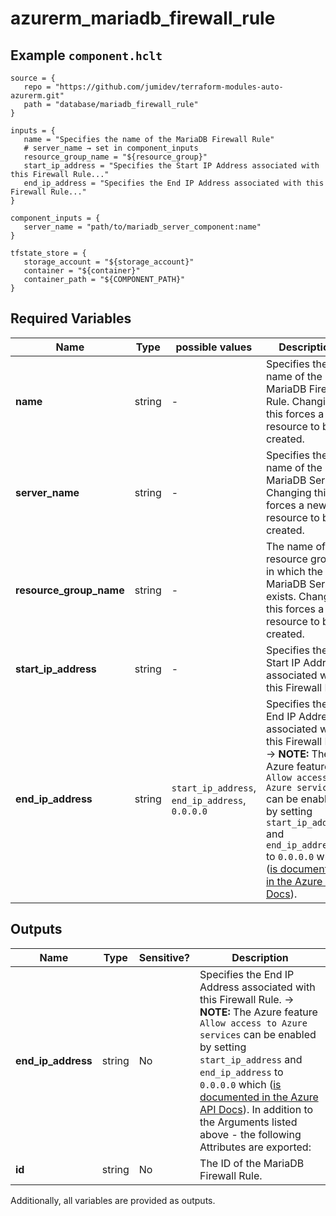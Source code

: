 # azurerm_mariadb_firewall_rule



## Example `component.hclt`

```hcl
source = {
   repo = "https://github.com/jumidev/terraform-modules-auto-azurerm.git"   
   path = "database/mariadb_firewall_rule"   
}

inputs = {
   name = "Specifies the name of the MariaDB Firewall Rule"   
   # server_name → set in component_inputs
   resource_group_name = "${resource_group}"   
   start_ip_address = "Specifies the Start IP Address associated with this Firewall Rule..."   
   end_ip_address = "Specifies the End IP Address associated with this Firewall Rule..."   
}

component_inputs = {
   server_name = "path/to/mariadb_server_component:name"   
}

tfstate_store = {
   storage_account = "${storage_account}"   
   container = "${container}"   
   container_path = "${COMPONENT_PATH}"   
}

```

## Required Variables

| Name | Type |  possible values |  Description |
| ---- | --------- |  ----------- | ----------- |
| **name** | string |  -  |  Specifies the name of the MariaDB Firewall Rule. Changing this forces a new resource to be created. | 
| **server_name** | string |  -  |  Specifies the name of the MariaDB Server. Changing this forces a new resource to be created. | 
| **resource_group_name** | string |  -  |  The name of the resource group in which the MariaDB Server exists. Changing this forces a new resource to be created. | 
| **start_ip_address** | string |  -  |  Specifies the Start IP Address associated with this Firewall Rule. | 
| **end_ip_address** | string |  `start_ip_address`, `end_ip_address`, `0.0.0.0`  |  Specifies the End IP Address associated with this Firewall Rule. -> **NOTE:** The Azure feature `Allow access to Azure services` can be enabled by setting `start_ip_address` and `end_ip_address` to `0.0.0.0` which ([is documented in the Azure API Docs](https://docs.microsoft.com/rest/api/sql/firewallrules/createorupdate)). | 



## Outputs

| Name | Type | Sensitive? | Description |
| ---- | ---- | --------- | --------- |
| **end_ip_address** | string | No  | Specifies the End IP Address associated with this Firewall Rule. -> **NOTE:** The Azure feature `Allow access to Azure services` can be enabled by setting `start_ip_address` and `end_ip_address` to `0.0.0.0` which ([is documented in the Azure API Docs](https://docs.microsoft.com/rest/api/sql/firewallrules/createorupdate)). In addition to the Arguments listed above - the following Attributes are exported: | 
| **id** | string | No  | The ID of the MariaDB Firewall Rule. | 

Additionally, all variables are provided as outputs.
